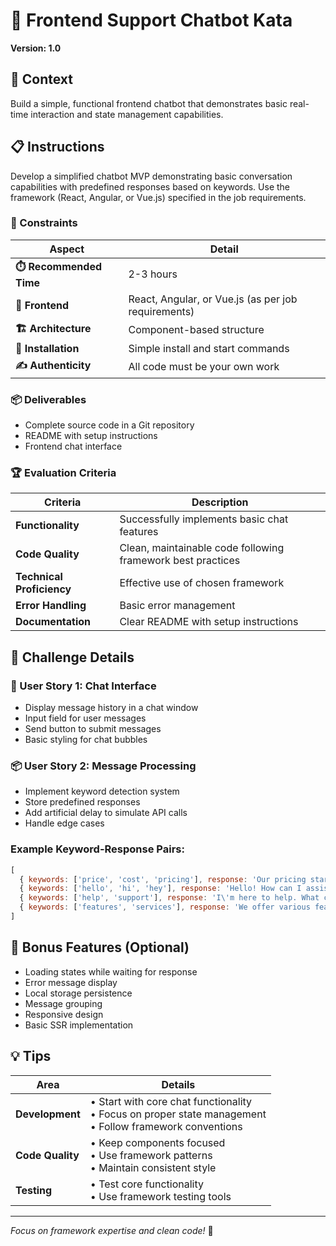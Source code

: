 # 🤖 Frontend Support Chatbot Kata

**Version: 1.0**

## 🌟 Context

Build a simple, functional frontend chatbot that demonstrates basic real-time interaction and state management capabilities.

## 📋 Instructions

Develop a simplified chatbot MVP demonstrating basic conversation capabilities with predefined responses based on keywords. Use the framework (React, Angular, or Vue.js) specified in the job requirements.

### 🔧 Constraints

| Aspect | Detail |
|--------|---------|
| **⏱️ Recommended Time** | 2-3 hours |
| **🎨 Frontend** | React, Angular, or Vue.js (as per job requirements) |
| **🏗️ Architecture** | Component-based structure |
| **🚀 Installation** | Simple install and start commands |
| **✍️ Authenticity** | All code must be your own work |

### 📦 Deliverables

- Complete source code in a Git repository
- README with setup instructions
- Frontend chat interface

### 🏆 Evaluation Criteria

| Criteria | Description |
|----------|-------------|
| **Functionality** | Successfully implements basic chat features |
| **Code Quality** | Clean, maintainable code following framework best practices |
| **Technical Proficiency** | Effective use of chosen framework |
| **Error Handling** | Basic error management |
| **Documentation** | Clear README with setup instructions |

## 🚀 Challenge Details

### 💬 User Story 1: Chat Interface

- Display message history in a chat window
- Input field for user messages
- Send button to submit messages
- Basic styling for chat bubbles

### 📦 User Story 2: Message Processing

- Implement keyword detection system
- Store predefined responses
- Add artificial delay to simulate API calls
- Handle edge cases

### Example Keyword-Response Pairs:

```javascript
[
  { keywords: ['price', 'cost', 'pricing'], response: 'Our pricing starts at $9.99/month' },
  { keywords: ['hello', 'hi', 'hey'], response: 'Hello! How can I assist you today?' },
  { keywords: ['help', 'support'], response: 'I\'m here to help. What can I do for you?' },
  { keywords: ['features', 'services'], response: 'We offer various features including cloud storage, real-time sync, and 24/7 support' }
]
```

## 🌟 Bonus Features (Optional)

- Loading states while waiting for response
- Error message display
- Local storage persistence
- Message grouping
- Responsive design
- Basic SSR implementation

## 💡 Tips

| Area | Details |
|------|---------|
| **Development** | • Start with core chat functionality<br>• Focus on proper state management<br>• Follow framework conventions |
| **Code Quality** | • Keep components focused<br>• Use framework patterns<br>• Maintain consistent style |
| **Testing** | • Test core functionality<br>• Use framework testing tools |

---

*Focus on framework expertise and clean code!* 🚀

